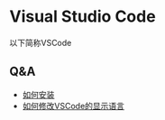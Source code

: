 # Visual Studio Code
以下简称VSCode

## Q&A

* [如何安装](resources/install.md)
* [如何修改VSCode的显示语言](resources/修改显示语言.md)